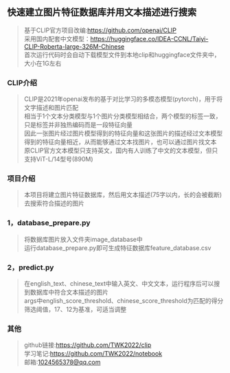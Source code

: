 ## 快速建立图片特征数据库并用文本描述进行搜索
>基于CLIP官方项目改编:https://github.com/openai/CLIP  
>采用国内配套中文模型：https://huggingface.co/IDEA-CCNL/Taiyi-CLIP-Roberta-large-326M-Chinese  
>首次运行代码时会自动下载模型文件到本地clip和huggingface文件夹中，大小在1G左右  
### CLIP介绍
>CLIP是2021年openai发布的基于对比学习的多模态模型(pytorch)，用于将文字描述和图片匹配  
>相当于1个文本分类模型与1个图片分类模型相结合，两个模型的标签一致，只是标签并非独热编码而是一段特征向量  
>因此一张图片经过图片模型得到的特征向量和这张图片的描述经过文本模型得到的特征向量相近，从而能够通过文本找图片，也可以通过图片找文本  
>原CLIP官方文本模型只支持英文，国内有人训练了中文的文本模型，但只支持ViT-L/14型号(890M)  
### 项目介绍
>本项目将建立图片特征数据库，然后用文本描述(75字以内，长的会被截断)去搜索符合描述的图片  
### 1，database_prepare.py
>将数据库图片放入文件夹image_database中  
>运行database_prepare.py即可生成特征数据库feature_database.csv  
### 2，predict.py
>在english_text、chinese_text中输入英文、中文文本，运行程序后可以搜到数据库中符合文本描述的图片  
>args中english_score_threshold、chinese_score_threshold为匹配的得分筛选阈值，17、12为基准，可适当调整  
### 其他
>github链接:https://github.com/TWK2022/clip  
>学习笔记:https://github.com/TWK2022/notebook  
>邮箱:1024565378@qq.com  